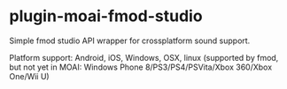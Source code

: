 plugin-moai-fmod-studio
=======================

Simple fmod studio API wrapper for crossplatform sound support. 

Platform support: Android, iOS, Windows, OSX, linux (supported by fmod, but not yet in MOAI: Windows Phone 8/PS3/PS4/PSVita/Xbox 360/Xbox One/Wii U)
